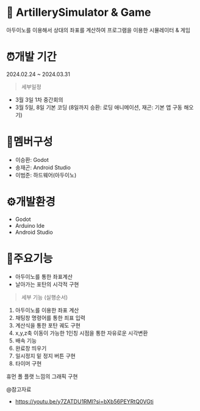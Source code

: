 # 🔫 ArtillerySimulator & Game
아두이노를 이용해서 상대의 좌표를 계산하여 프로그램을 이용한 시뮬레이터 & 게임
# ⏰개발 기간
2024.02.24 ~ 2024.03.31
> 세부일정
  * 3월 3일 1차 중간회의
  * 3월 5일, 8일 기본 코딩 (8일까지 승환: 로딩 애니메이션, 재곤: 기본 앱 구동 해오기)

# 👥멤버구성
* 이승환: Godot
* 송재곤: Android Studio
* 이범준: 하드웨어(아두이노)
# ⚙️개발환경 
* Godot
* Arduino Ide
* Android Studio
# 📌주요기능
* 아두이노를 통한 좌표계산
* 날아가는 포탄의 시각적 구현
> 세부 기능 (실행순서)
  1. 아두이노를 이용한 좌표 계산
  2. 채팅창 명령어를 통한 죄표 입력
  3. 계산식을 통한 포탄 궤도 구현
  4. x,y,z축 이동이 가능한 1인칭 시점을 통한 자유로운 시각변환
  5. 배속 기능
  6. 완료창 띄우기
  7. 일시정지 밑 정지 버튼 구현
  8. 타이머 구현 

 휴먼 폴 플랫 느낌의 그래픽 구현


@참고자료
* https://youtu.be/y7ZATDU1RMI?si=bXb56PEYRtQ0VGti 
